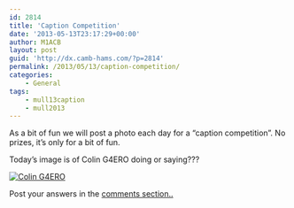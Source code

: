 ```yaml
---
id: 2814
title: 'Caption Competition'
date: '2013-05-13T23:17:29+00:00'
author: M1ACB
layout: post
guid: 'http://dx.camb-hams.com/?p=2814'
permalink: /2013/05/13/caption-competition/
categories:
    - General
tags:
    - mull13caption
    - mull2013
---
```


As a bit of fun we will post a photo each day for a “caption competition”. No prizes, it’s only for a bit of fun.

Today’s image is of Colin G4ERO doing or saying???

 [![Colin G4ERO](http://farm8.staticflickr.com/7451/8728126373_0e7603d1f5.jpg)](http://www.flickr.com/photos/lcem/8728126373/ "Colin G4ERO by scubadude2000, on Flickr")

Post your answers in the [comments section..](http://dx.camb-hams.com/2013/05/13/caption-competition/)